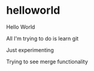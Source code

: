 # helloworld
Hello World


All I'm trying to do is learn git

Just experimenting

Trying to see merge functionality
